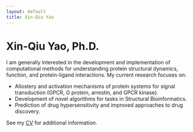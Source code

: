 ```yaml
---
layout: default
title: Xin-Qiu Yao
---
```


# Xin-Qiu Yao, Ph.D.

I am generally interested in the development and implementation of computational methods for understanding protein structural dynamics, function, and protein-ligand interactions. My current research focuses on:

* Allostery and activation mechanisms of protein systems for signal transduction (GPCR, G protein, arrestin, and GPCR kinase).
* Development of novel algorithms for tasks in Structural Bioinformatics.
* Prediction of drug hypersensitivity and improved approaches to drug discovery. 

See my [CV](/cv) for additional information.

